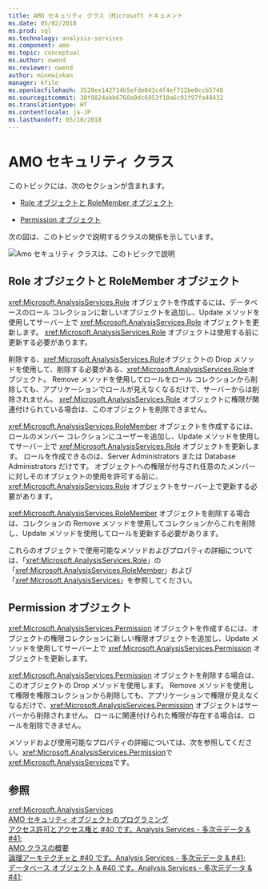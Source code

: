 ```yaml
---
title: AMO セキュリティ クラス |Microsoft ドキュメント
ms.date: 05/02/2018
ms.prod: sql
ms.technology: analysis-services
ms.component: amo
ms.topic: conceptual
ms.author: owend
ms.reviewer: owend
author: minewiskan
manager: kfile
ms.openlocfilehash: 3528ee142714b5efde841c4f4ef712be0ccb5748
ms.sourcegitcommit: 38f8824abb6760a9dc6953f10a6c91f97fa48432
ms.translationtype: HT
ms.contentlocale: ja-JP
ms.lasthandoff: 05/10/2018
---
```

# <a name="amo-security-classes"></a>AMO セキュリティ クラス
  このトピックには、次のセクションが含まれます。  
  
-   [Role オブジェクトと RoleMember オブジェクト](#RolesMembers)  
  
-   [Permission オブジェクト](#Permissions)  
  
 次の図は、このトピックで説明するクラスの関係を示しています。  
  
 ![Amo セキュリティ クラスは、このトピックで説明](../../../analysis-services/multidimensional-models/analysis-management-objects/media/amo-securityclasses.gif "amo セキュリティ クラスは、このトピックの内容")  
  
##  <a name="RolesMembers"></a>Role オブジェクトと RoleMember オブジェクト  
 <xref:Microsoft.AnalysisServices.Role> オブジェクトを作成するには、データベースのロール コレクションに新しいオブジェクトを追加し、Update メソッドを使用してサーバー上で <xref:Microsoft.AnalysisServices.Role> オブジェクトを更新します。 <xref:Microsoft.AnalysisServices.Role> オブジェクトは使用する前に更新する必要があります。  
  
 削除する、<xref:Microsoft.AnalysisServices.Role>オブジェクトの Drop メソッドを使用して、削除する必要がある、<xref:Microsoft.AnalysisServices.Role>オブジェクト。 Remove メソッドを使用してロールをロール コレクションから削除しても、アプリケーションでロールが見えなくなるだけで、サーバーからは削除されません。 <xref:Microsoft.AnalysisServices.Role> オブジェクトに権限が関連付けられている場合は、このオブジェクトを削除できません。  
  
 <xref:Microsoft.AnalysisServices.RoleMember> オブジェクトを作成するには、ロールのメンバー コレクションにユーザーを追加し、Update メソッドを使用してサーバー上で <xref:Microsoft.AnalysisServices.Role> オブジェクトを更新します。 ロールを作成できるのは、Server Administrators または Database Administrators だけです。 オブジェクトへの権限が付与され任意のたメンバーに対しそのオブジェクトの使用を許可する前に、<xref:Microsoft.AnalysisServices.Role> オブジェクトをサーバー上で更新する必要があります。  
  
 <xref:Microsoft.AnalysisServices.RoleMember> オブジェクトを削除する場合は、コレクションの Remove メソッドを使用してコレクションからこれを削除し、Update メソッドを使用してロールを更新する必要があります。  
  
 これらのオブジェクトで使用可能なメソッドおよびプロパティの詳細については、「<xref:Microsoft.AnalysisServices.Role>」の「<xref:Microsoft.AnalysisServices.RoleMember>」および「<xref:Microsoft.AnalysisServices>」を参照してください。  
  
##  <a name="Permissions"></a>Permission オブジェクト  
 <xref:Microsoft.AnalysisServices.Permission> オブジェクトを作成するには、オブジェクトの権限コレクションに新しい権限オブジェクトを追加し、Update メソッドを使用してサーバー上で <xref:Microsoft.AnalysisServices.Permission> オブジェクトを更新します。  
  
 <xref:Microsoft.AnalysisServices.Permission> オブジェクトを削除する場合は、このオブジェクトの Drop メソッドを使用します。 Remove メソッドを使用して権限を権限コレクションから削除しても、アプリケーションで権限が見えなくなるだけで、<xref:Microsoft.AnalysisServices.Permission> オブジェクトはサーバーから削除されません。 ロールに関連付けられた権限が存在する場合は、ロールを削除できません。  
  
 メソッドおよび使用可能なプロパティの詳細については、次を参照してください。<xref:Microsoft.AnalysisServices.Permission>で<xref:Microsoft.AnalysisServices>です。  
  
## <a name="see-also"></a>参照  
 <xref:Microsoft.AnalysisServices>   
 [AMO セキュリティ オブジェクトのプログラミング](../../../analysis-services/multidimensional-models/analysis-management-objects/programming-amo-security-objects.md)   
 [アクセス許可とアクセス権と #40 です。Analysis Services - 多次元データ & #41;](http://msdn.microsoft.com/library/59fa3573-f985-46cb-8042-7da71bd59a7b)   
 [AMO クラスの概要](../../../analysis-services/multidimensional-models/analysis-management-objects/amo-classes-introduction.md)   
 [論理アーキテクチャと #40 です。Analysis Services - 多次元データ & #41;](../../../analysis-services/multidimensional-models/olap-logical/understanding-microsoft-olap-logical-architecture.md)   
 [データベース オブジェクト & #40 です。Analysis Services - 多次元データ & #41;](../../../analysis-services/multidimensional-models/olap-logical/database-objects-analysis-services-multidimensional-data.md)  
  
  
